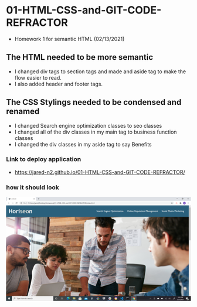 # 01-HTML-CSS-and-GIT-CODE-REFRACTOR
* Homework 1 for semantic HTML (02/13/2021)

## The HTML needed to be more semantic
* I changed div tags to section tags and made and aside tag to make the flow easier to read.
* I also added header and footer tags.

## The CSS Stylings needed to be condensed and renamed
* I changed Search engine optimization classes to seo classes
* I changed all of the div classes in my main tag to business function classes
* I changed the div classes in my aside tag to say Benefits 

### Link to deploy application
* https://jared-n2.github.io/01-HTML-CSS-and-GIT-CODE-REFRACTOR/

### how it should look
![screenshot](./assets/images/Screenshot-1.png) 


